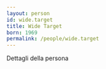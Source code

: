 ```yaml
---
layout: person
id: wide.target
title: Wide Target
born: 1969
permalink: /people/wide.target
---
```


Dettagli della persona 